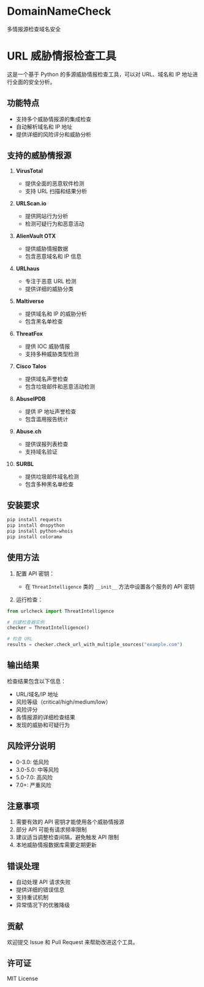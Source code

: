# DomainNameCheck
多情报源检查域名安全
# URL 威胁情报检查工具

这是一个基于 Python 的多源威胁情报检查工具，可以对 URL、域名和 IP 地址进行全面的安全分析。

## 功能特点

- 支持多个威胁情报源的集成检查
- 自动解析域名和 IP 地址
- 提供详细的风险评分和威胁分析

## 支持的威胁情报源

1. **VirusTotal**
   - 提供全面的恶意软件检测
   - 支持 URL 扫描和结果分析

2. **URLScan.io**
   - 提供网站行为分析
   - 检测可疑行为和恶意活动

3. **AlienVault OTX**
   - 提供威胁情报数据
   - 包含恶意域名和 IP 信息

4. **URLhaus**
   - 专注于恶意 URL 检测
   - 提供详细的威胁分类

5. **Maltiverse**
   - 提供域名和 IP 的威胁分析
   - 包含黑名单检查

6. **ThreatFox**
   - 提供 IOC 威胁情报
   - 支持多种威胁类型检测

7. **Cisco Talos**
   - 提供域名声誉检查
   - 包含垃圾邮件和恶意活动检测

8. **AbuseIPDB**
   - 提供 IP 地址声誉检查
   - 包含滥用报告统计

9. **Abuse.ch**
   - 提供误报列表检查
   - 支持域名验证

10. **SURBL**
    - 提供垃圾邮件域名检测
    - 包含多种黑名单检查

## 安装要求

```bash
pip install requests
pip install dnspython
pip install python-whois
pip install colorama
```

## 使用方法

1. 配置 API 密钥：
   - 在 `ThreatIntelligence` 类的 `__init__` 方法中设置各个服务的 API 密钥

2. 运行检查：
```python
from urlcheck import ThreatIntelligence

# 创建检查器实例
checker = ThreatIntelligence()

# 检查 URL
results = checker.check_url_with_multiple_sources("example.com")
```

## 输出结果

检查结果包含以下信息：
- URL/域名/IP 地址
- 风险等级（critical/high/medium/low）
- 风险评分
- 各情报源的详细检查结果
- 发现的威胁和可疑行为

## 风险评分说明

- 0-3.0: 低风险
- 3.0-5.0: 中等风险
- 5.0-7.0: 高风险
- 7.0+: 严重风险

## 注意事项

1. 需要有效的 API 密钥才能使用各个威胁情报源
2. 部分 API 可能有请求频率限制
3. 建议适当调整检查间隔，避免触发 API 限制
4. 本地威胁情报数据库需要定期更新

## 错误处理

- 自动处理 API 请求失败
- 提供详细的错误信息
- 支持重试机制
- 异常情况下的优雅降级

## 贡献

欢迎提交 Issue 和 Pull Request 来帮助改进这个工具。

## 许可证

MIT License
